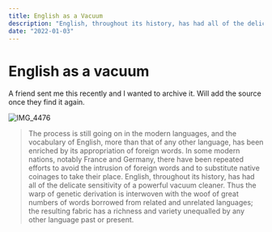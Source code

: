 ```yaml
---
title: English as a Vacuum
description: "English, throughout its history, has had all of the delicate sensitivity of a powerful vacuum cleaner."
date: "2022-01-03"
---
```


# English as a vacuum

A friend sent me this recently and I wanted to archive it. Will add the source
once they find it again.

![IMG_4476](https://user-images.githubusercontent.com/4732330/147997023-bad23843-584f-439f-b5b1-ae12f2959d3d.jpeg)

> The process is still going on in the modern languages, and the vocabulary of English, more than that of any other language, has been enriched by its appropriation of foreign words.  In some modern nations, notably France and Germany, there have been repeated efforts to avoid the intrusion of foreign words and to substitute native coinages to take their place. English, throughout its history, has had all of the delicate sensitivity of a powerful vacuum cleaner.  Thus the warp of genetic derivation is interwoven with the woof of great numbers of words borrowed from related and unrelated languages; the resulting fabric has a richness and variety unequalled by any other language past or present.

